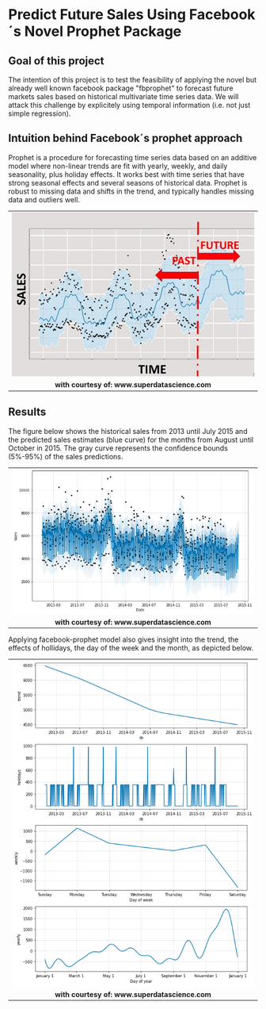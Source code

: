 # Predict Future Sales Using Facebook´s Novel Prophet Package

## Goal of this project
The intention of this project is to test the feasibility of applying the novel but already well known facebook package "fbprophet" to forecast future markets sales based on historical multivariate time series data. We will attack this challenge by explicitely using temporal information (i.e. not just simple regression).

## Intuition behind Facebook´s prophet approach
Prophet is a procedure for forecasting time series data based on an additive model where non-linear trends are fit with yearly, weekly, and daily seasonality, plus holiday effects. It works best with time series that have strong seasonal effects and several seasons of historical data. Prophet is robust to missing data and shifts in the trend, and typically handles missing data and outliers well.

<table>
  <tr><td>
    <img 
        src="images/fig_3.jpg"
        alt="Fashion MNIST sprite"  width="1000">
  </td></tr>
  <tr><td align="center">
    <b>with courtesy of: www.superdatascience.com 
  </td></tr>
</table>

## Results
The figure below shows the historical sales from 2013 until July 2015 and the predicted sales estimates (blue curve) for the months from August until October in 2015. The gray curve represents the confidence bounds (5%-95%) of the sales predictions.

<table>
  <tr><td>
    <img 
        src="images/results_1.png"
        alt="Fashion MNIST sprite"  width="1000">
  </td></tr>
  <tr><td align="center">
    <b>with courtesy of: www.superdatascience.com 
  </td></tr>
</table>

Applying facebook-prophet model also gives insight into the trend, the effects of hollidays, the day of the week and the month, as depicted below.

<table>
  <tr><td>
    <img 
        src="images/results_2.png"
        alt="Fashion MNIST sprite"  width="1000">
  </td></tr>
  <tr><td align="center">
    <b>with courtesy of: www.superdatascience.com 
  </td></tr>
</table>
